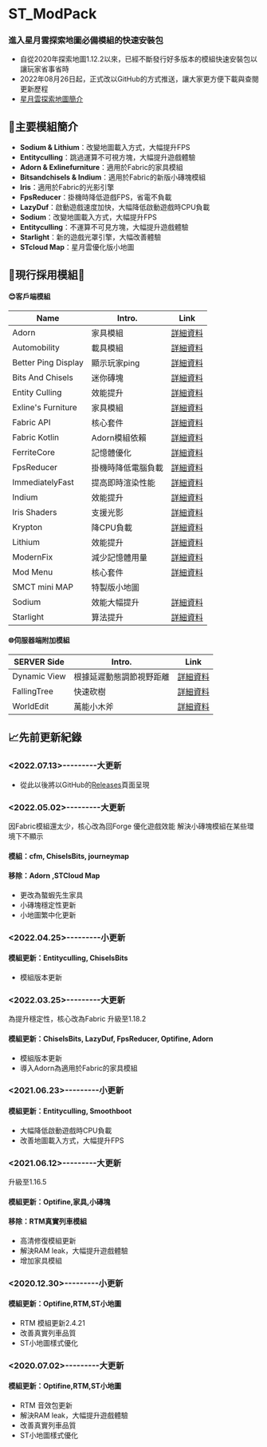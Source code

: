 # ST_ModPack
### 進入星月雲探索地圖必備模組的快速安裝包
- 自從2020年探索地圖1.12.2以來，已經不斷發行好多版本的模組快速安裝包以讓玩家省事省時
- 2022年08月26日起，正式改以GitHub的方式推送，讓大家更方便下載與查閱更新歷程
- [星月雲探索地圖簡介](https://smct.vercel.app/#map)

## 🔎主要模組簡介
- **Sodium & Lithium**：改變地圖載入方式，大幅提升FPS
- **Entityculling**：跳過運算不可視方塊，大幅提升遊戲體驗
- **Adorn & Exlinefurniture**：適用於Fabric的家具模組
- **Bitsandchisels & Indium**：適用於Fabric的新版小磚塊模組
- **Iris**：適用於Fabric的光影引擎
- **FpsReducer**：掛機時降低遊戲FPS，省電不負載 
- **LazyDuf**：啟動遊戲速度加快，大幅降低啟動遊戲時CPU負載
- **Sodium**：改變地圖載入方式，大幅提升FPS
- **Entityculling**：不運算不可見方塊，大幅提升遊戲體驗
- **Starlight**：新的遊戲光罩引擎，大幅改善體驗
- **STcloud Map**：星月雲優化版小地圖

## 📂現行採用模組📌
#### 😊客戶端模組
| Name |Intro.| Link |
| ------------------ | ------ | ------ |
| Adorn              | 家具模組         | [詳細資料](https://modrinth.com/mod/adorn) |
| Automobility       | 載具模組         | [詳細資料](https://modrinth.com/mod/automobility) |
| Better Ping Display| 顯示玩家ping     | [詳細資料](https://modrinth.com/mod/better-ping-display-fabric) |
| Bits And Chisels   | 迷你磚塊         | [詳細資料](https://modrinth.com/mod/bits-and-chisels) |
| Entity Culling     | 效能提升         | [詳細資料](https://modrinth.com/mod/entityculling) |
| Exline's Furniture | 家具模組         | [詳細資料](https://modrinth.com/mod/exlines-furniture) |
| Fabric API         | 核心套件         | [詳細資料](https://modrinth.com/mod/fabric-api) |
| Fabric Kotlin      | Adorn模組依賴    | [詳細資料](https://modrinth.com/mod/fabric-language-kotlin) |
| FerriteCore        | 記憶體優化       | [詳細資料](https://modrinth.com/mod/ferrite-core) |
| FpsReducer         | 掛機時降低電腦負載 | [詳細資料](https://www.curseforge.com/minecraft/mc-mods/fps-reducer) |
| ImmediatelyFast    | 提高即時渲染性能  | [詳細資料](https://modrinth.com/mod/immediatelyfast) |
| Indium             | 效能提升         | [詳細資料](https://modrinth.com/mod/indium) |
| Iris Shaders       | 支援光影         | [詳細資料](https://modrinth.com/mod/iris) |
| Krypton            | 降CPU負載       | [詳細資料](https://modrinth.com/mod/krypton) |
| Lithium            | 效能提升        | [詳細資料](https://modrinth.com/mod/lithium) |
| ModernFix          | 減少記憶體用量   | [詳細資料](https://modrinth.com/mod/modernfix) |
| Mod Menu           | 核心套件        | [詳細資料](https://modrinth.com/mod/modmenu) |
| SMCT mini MAP      | 特製版小地圖     | |
| Sodium             | 效能大幅提升     | [詳細資料](https://modrinth.com/mod/sodium) |
| Starlight          | 算法提升        | [詳細資料](https://modrinth.com/mod/starlight) |

#### 🌐伺服器端附加模組
| SERVER Side |Intro.| Link |
| ------------------ | ------ | ------ |
| Dynamic View| 根據延遲動態調節視野距離 | [詳細資料](https://www.curseforge.com/minecraft/mc-mods/dynamic-view-fabric) |
| FallingTree | 快速砍樹 | [詳細資料](https://modrinth.com/mod/fallingtree) |
| WorldEdit   | 萬能小木斧 | [詳細資料](https://www.curseforge.com/minecraft/mc-mods/worldedit) |


## 📈先前更新紀錄

### <2022.07.13>---------大更新

* 從此以後將以GitHub的[Releases](https://github.com/kilo0702/ST_ModPack/releases)頁面呈現


### <2022.05.02>---------大更新 
因Fabric模組還太少，核心改為回Forge
優化遊戲效能
解決小磚塊模組在某些環境下不顯示
#### 模組：cfm, ChiselsBits, journeymap
#### 移除：Adorn ,STCloud Map
* 更改為螯蝦先生家具
* 小磚塊穩定性更新
* 小地圖繁中化更新

### <2022.04.25>---------小更新
#### 模組更新：Entityculling, ChiselsBits
* 模組版本更新

### <2022.03.25>---------大更新 
為提升穩定性，核心改為Fabric
升級至1.18.2
#### 模組更新：ChiselsBits, LazyDuf, FpsReducer, Optifine, Adorn
* 模組版本更新
* 導入Adorn為適用於Fabric的家具模組

### <2021.06.23>---------小更新
#### 模組更新：Entityculling, Smoothboot
* 大幅降低啟動遊戲時CPU負載
* 改善地圖載入方式，大幅提升FPS

### <2021.06.12>---------大更新
升級至1.16.5
#### 模組更新：Optifine,家具,小磚塊
#### 移除：RTM真實列車模組
* 高清修復模組更新
* 解決RAM leak，大幅提升遊戲體驗
* 增加家具模組

### <2020.12.30>---------小更新
#### 模組更新：Optifine,RTM,ST小地圖
* RTM 模組更新2.4.21
* 改善真實列車品質
* ST小地圖樣式優化

### <2020.07.02>---------大更新
#### 模組更新：Optifine,RTM,ST小地圖
* RTM 音效包更新
* 解決RAM leak，大幅提升遊戲體驗
* 改善真實列車品質
* ST小地圖樣式優化
